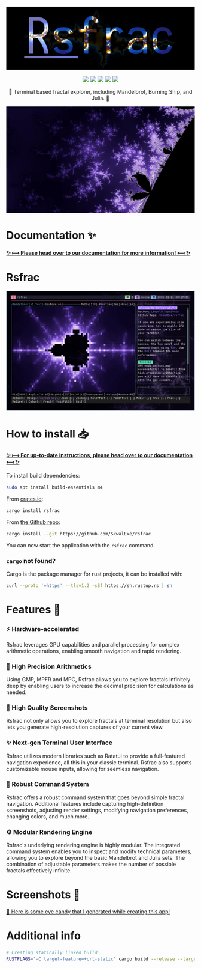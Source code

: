 <p align="center">
  <img src="https://raw.githubusercontent.com/SkwalExe/rsfrac/main/assets/logo.png">
</p>

<p align="center">
  <img src="https://img.shields.io/github/license/SkwalExe/rsfrac?style=for-the-badge">
  <img src="https://img.shields.io/github/stars/SkwalExe/rsfrac?style=for-the-badge">
  <img src="https://img.shields.io/github/issues/SkwalExe/rsfrac?color=blueviolet&style=for-the-badge">
  <img src="https://img.shields.io/github/forks/SkwalExe/rsfrac?color=teal&style=for-the-badge">
  <img src="https://img.shields.io/github/issues-pr/SkwalExe/rsfrac?color=tomato&style=for-the-badge">

</p>

<p align="center">💠 Terminal based fractal explorer, including Mandelbrot, Burning Ship, and Julia. 💠</p>

![Screenshot](docs/src/assets/captures/mandelbrot/mandelbrot_3.jpg)

# Documentation ✨

#### [**✨ ⟼ Please head over to our documentation for more information! ⟻ ✨**](https://rsfrac.skwal.net)

# Rsfrac

<p align="center">
  <img src="https://raw.githubusercontent.com/SkwalExe/rsfrac/main/assets/banner.png">
</p>

# How to install 📥

#### [**✨ ⟼ For up-to-date instructions, please head over to our documentation ⟻ ✨**](https://rsfrac.skwal.net/getting-started.html)


To install build dependencies:

```bash
sudo apt install build-essentials m4
```

From [crates.io](https://crates.io/):

```bash
cargo install rsfrac
```

From [the Github repo](https://github.com/SkwalExe/rsfrac):

```bash
cargo install --git https://github.com/SkwalExe/rsfrac
```

You can now start the application with the `rsfrac` command.

### `cargo` not found?

Cargo is the package manager for rust projects, it can be installed with:

```bash
curl --proto '=https' --tlsv1.2 -sSf https://sh.rustup.rs | sh
```

# Features 🌟

### **⚡ Hardware-accelerated**

Rsfrac leverages GPU capabilities and parallel processing for complex arithmetic operations, enabling smooth navigation and rapid rendering.

### **🔢 High Precision Arithmetics**

Using GMP, MPFR and MPC, Rsfrac allows you to explore fractals infinitely deep by enabling users to increase the decimal precision for calculations as needed.

### **📸 High Quality Screenshots**

Rsfrac not only allows you to explore fractals at terminal resolution but also lets you generate high-resolution captures of your current view.

### **✨ Next-gen Terminal User Interface**

Rsfrac utilizes modern libraries such as Ratatui to provide a full-featured navigation experience, all this in your classic terminal. Rsfrac also supports customizable mouse inputs, allowing for seemless navigation.

### **📌 Robust Command System**

Rsfrac offers a robust command system that goes beyond simple fractal navigation. Additional features include capturing high-definition screenshots, adjusting render settings, modifying navigation preferences, changing colors, and much more.

### **⚙️ Modular Rendering Engine**

Rsfrac's underlying rendering engine is highly modular. The integrated command system enables you to inspect and modify technical parameters, allowing you to explore beyond the basic Mandelbrot and Julia sets. The combination of adjustable parameters makes the number of possible fractals effectively infinite.

# Screenshots 🌟

[💎 Here is some eye candy that I generated while creating this app!](https://rsfrac.skwal.net/screenshots.html)

# Additional info

```bash
# Creating statically linked build
RUSTFLAGS='-C target-feature=+crt-static' cargo build --release --target x86_64-unknown-linux-gnu
```
